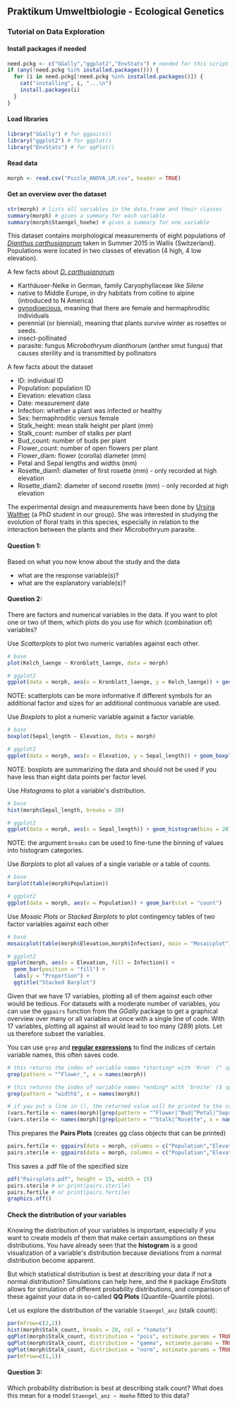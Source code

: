 ## Praktikum Umweltbiologie - Ecological Genetics

### Tutorial on Data Exploration

#### Install packages if needed

```R
need.pckg <- c("GGally","ggplot2","EnvStats") # needed for this script
if (any(!need.pckg %in% installed.packages())) {
  for (i in need.pckg[!need.pckg %in% installed.packages()]) {
    cat("installing", i, "...\n")
    install.packages(i)
  }
}
```

#### Load libraries

```R
library("GGally") # for ggpairs()
library("ggplot2") # for ggplot()
library("EnvStats") # for qqPlot()
```

#### Read data
```R
morph <- read.csv("Puzzle_ANOVA_LM.csv", header = TRUE)
```

#### Get an overview over the dataset

```R
str(morph) # lists all variables in the data.frame and their classes
summary(morph) # gives a summary for each variable 
summary(morph$Staengel_hoehe) # gives a summary for one variable
```

This dataset contains morphological measurements of eight populations of [*Dianthus carthusianorum*](https://www.infoflora.ch/de/flora/dianthus-carthusianorum.html) taken in Summer 2015 in Wallis (Switzerland). Populations were located in two classes of elevation (4 high, 4 low elevation).

A few facts about [*D. carthusianorum*](https://de.wikipedia.org/wiki/Kart%C3%A4usernelke)
- Karthäuser-Nelke in German, family Caryophyllaceae like *Silene*
- native to Middle Europe, in dry habitats from colline to alpine (introduced to N America) 
- [gynodioecious](https://en.wikipedia.org/wiki/Gynodioecy), meaning that there are female and hermaphroditic individuals
- perennial (or biennial), meaning that plants survive winter as rosettes or seeds.
- insect-pollinated
- parasite: fungus *Microbothryum dianthorum* (anther smut fungus) that causes sterility and is transmitted by pollinators

A few facts about the dataset
- ID: individual ID
- Population: population ID
- Elevation: elevation class
- Date: measurement date
- Infection: whether a plant was infected or healthy
- Sex: hermaphroditic versus female
- Stalk_height: mean stalk height per plant (mm)
- Stalk_count: number of stalks per plant
- Bud_count: number of buds per plant
- Flower_count: number of open flowers per plant
- Flower_diam: flower (corolla) diameter (mm)
- Petal and Sepal lengths and widths (mm)
- Rosette_diam1: diameter of first rosette (mm) - only recorded at high elevation
- Rosette_diam2: diameter of second rosette (mm) - only recorded at high elevation

The experimental design and measurements have been done by [Ursina Walther](https://peg.ethz.ch/people/person-detail.html?persid=158239) (a PhD student in our group). She was interested in studying the evolution of floral traits in this species, especially in relation to the interaction between the plants and their Microbothryum parasite.

#### Question 1: 
Based on what you now know about the study and the data
- what are the response variable(s)?
- what are the explanatory variable(s)?

#### Question 2:
There are factors and numerical variables in the data. If you want to plot one or two of them, which plots do you use for which (combination of) variables?

Use *Scatterplots* to plot two numeric variables against each other.
```R
# base
plot(Kelch_laenge ~ Kronblatt_laenge, data = morph)

# ggplot2
ggplot(data = morph, aes(x = Kronblatt_laenge, y = Kelch_laenge)) + geom_point()
```
NOTE: scatterplots can be more informative if different symbols for an additional factor and sizes for an additional continuous variable are used.

Use *Boxplots* to plot a numeric variable against a factor variable.
```R
# base
boxplot(Sepal_length ~ Elevation, data = morph)

# ggplot2
ggplot(data = morph, aes(x = Elevation, y = Sepal_length)) + geom_boxplot()
```
NOTE: boxplots are summarizing the data and should not be used if you have less than eight data points per factor level.


Use *Histograms* to plot a variable's distribution.
```R
# base
hist(morph$Sepal_length, breaks = 20)

# ggplot2
ggplot(data = morph, aes(x = Sepal_length)) + geom_histogram(bins = 20)  
```
NOTE: the argument ```breaks``` can be used to fine-tune the binning of values into histogram categories.

Use *Barplots* to plot all values of a single variable or a table of counts.
```R
# base
barplot(table(morph$Population))

# ggplot2
ggplot(data = morph, aes(x = Population)) + geom_bar(stat = "count")
```

Use *Mosaic Plots* or *Stacked Barplots* to plot contingency tables of two factor variables against each other
```R
# base
mosaicplot(table(morph$Elevation,morph$Infection), main = "Mosaicplot")

# ggplot2
ggplot(morph, aes(x = Elevation, fill = Infection)) + 
  geom_bar(position = "fill") + 
  labs(y = "Proportion") +
  ggtitle("Stacked Barplot")

```

Given that we have 17 variables, plotting all of them against each other would be tedious. For datasets with a moderate number of variables, you can use the ```ggpairs``` function from the *GGally* package to get a graphical overview over many or all variables at once with a single line of code. With 17 variables, plotting all against all would lead to too many (289) plots. Let us therefore subset the variables.

You can use ```grep``` and [**regular expressions**](https://regex101.com/) to find the indices of certain variable names, this often saves code.

```R
# this returns the index of variable names *starting* with 'Kron' (^ specifies the *start*)
grep(pattern = "^Flower_", x = names(morph))

# this returns the index of variable names *ending* with 'breite' ($ specifies the *end*)
grep(pattern = "width$", x = names(morph)) 

# if you put a line in (), the returned value will be printed to the console (saves a print() call)
(vars.fertile <- names(morph)[grep(pattern = "^Flower|^Bud|^Petal|^Sepal", x = names(morph))])
(vars.sterile <- names(morph)[grep(pattern = "^Stalk|^Rosette", x = names(morph))])
```

This prepares the **Pairs Plots** (creates gg class objects that can be printed)
```R
pairs.fertile <- ggpairs(data = morph, columns = c("Population","Elevation","Infection","Sex", vars.fertile))
pairs.sterile <- ggpairs(data = morph, columns = c("Population","Elevation","Infection","Sex", vars.sterile))
```

This saves a .pdf file of the specified size
```R
pdf("Pairsplots.pdf", height = 15, width = 15)
pairs.sterile # or print(pairs.sterile)
pairs.fertile # or print(pairs.fertile)
graphics.off()
```

#### Check the distribution of your variables
Knowing the distribution of your variables is important, especially if you want to create models of them that make certain assumptions on these distributions. You have already seen that the **histogram** is a good visualization of a variable's distribution because deviations from a normal distribution become apparent.

But which statistical distribution is best at describing your data if not a normal distribution? Simulations can help here, and the ```R``` package *EnvStats* allows for simulation of different probability distributions, and comparison of these against your data in so-called **QQ Plots** (Quantile-Quantile plots).

Let us explore the distribution of the variable ```Staengel_anz``` (stalk count):
```R
par(mfrow=c(2,2))
hist(morph$Stalk_count, breaks = 20, col = "tomato")
qqPlot(morph$Stalk_count, distribution = "pois", estimate.params = TRUE, add.line = TRUE, points.col = "chocolate")
qqPlot(morph$Stalk_count, distribution = "gamma", estimate.params = TRUE, add.line = TRUE, points.col = "cadetblue")
qqPlot(morph$Stalk_count, distribution = "norm", estimate.params = TRUE, add.line = TRUE, points.col = "purple")
par(mfrow=c(1,1))
```

#### Question 3:
Which probability distribution is best at describing stalk count? What does this mean for a model ```Staengel_anz ~ Hoehe``` fitted to this data?
